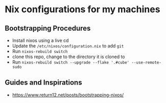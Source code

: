 # Nix configurations for my machines

## Bootstrapping Procedures
- Install nixos using a live cd
- Update the `/etc/nixos/configuration.nix` to add `git`
- Run `nixos-rebuild switch`
- clone this repo, change to the directory it is cloned to
- Run `nixos-rebuild switch --upgrade --flake '.#cube' --use-remote-sudo`

## Guides and Inspirations
- https://www.return12.net/posts/bootstrapping-nixos/
